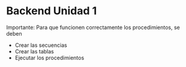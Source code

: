 # Backend Unidad 1
Importante:
Para que funcionen correctamente los procedimientos, se deben
- Crear las secuencias
- Crear las tablas
- Ejecutar los procedimientos